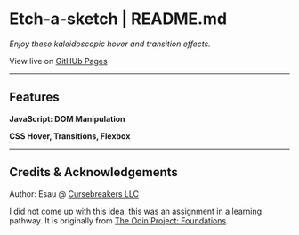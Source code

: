 # Etch-a-sketch | README.md

*Enjoy these kaleidoscopic hover and transition effects.*

View live on [GitHUb Pages](https://cursebreakers.github.io/etch-a-sketch/)

---

## Features

**JavaScript: DOM Manipulation**

**CSS Hover, Transitions, Flexbox**

---

## Credits & Acknowledgements

Author: Esau @ [Cursebreakers LLC](https://cursebreakers.net)

I did not come up with this idea, this was an assignment in a learning pathway. It is originally from [The Odin Project: Foundations](https://www.theodinproject.com/lessons/foundations-etch-a-sketch).


